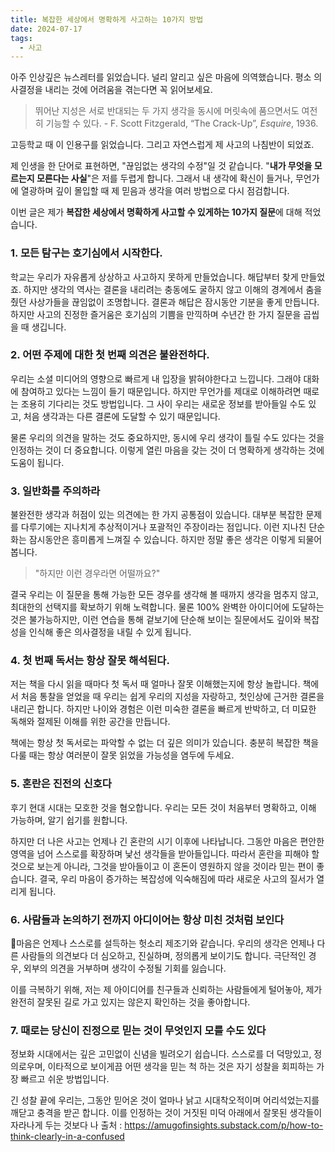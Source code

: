 ```yaml
---
title: 복잡한 세상에서 명확하게 사고하는 10가지 방법
date: 2024-07-17
tags:
  - 사고
---
```

아주 인상깊은 뉴스레터를 읽었습니다. 널리 알리고 싶은 마음에 의역했습니다. 평소 의사결정을 내리는 것에 어려움을 겪는다면 꼭 읽어보세요.

> 뛰어난 지성은 서로 반대되는 두 가지 생각을 동시에 머릿속에 품으면서도 여전히 기능할 수 있다. - F. Scott Fitzgerald, “The Crack-Up”, _Esquire_, 1936.

고등학교 때 이 인용구를 읽었습니다. 그리고 자연스럽게 제 사고의 나침반이 되었죠. 

제 인생을 한 단어로 표현하면, "끊임없는 생각의 수정"일 것 같습니다. "**내가 무엇을 모르는지 모른다는 사실**"은 저를 두렵게 합니다. 그래서 내 생각에 확신이 들거나, 무언가에 열광하며 깊이 몰입할 때 제 믿음과 생각을 여러 방법으로 다시 점검합니다.

이번 글은 제가 **복잡한 세상에서 명확하게 사고할 수 있게하는 10가지 질문**에 대해 적었습니다.

### 1. 모든 탐구는 호기심에서 시작한다.
학교는 우리가 자유롭게 상상하고 사고하지 못하게 만들었습니다. 해답부터 찾게 만들었죠. 하지만 생각의 역사는 결론을 내리려는 충동에도 굴하지 않고 이해의 경계에서 춤을 췄던 사상가들을 끊임없이 조명합니다. 결론과 해답은 잠시동안 기분을 좋게 만듭니다. 하지만 사고의 진정한 즐거움은 호기심의 기쁨을 만끽하며 수년간 한 가지 질문을 곱씹을 때 생깁니다.

### 2. 어떤 주제에 대한 첫 번째 의견은 불완전하다.
우리는 소셜 미디어의 영향으로 빠르게 내 입장을 밝혀야한다고 느낍니다. 그래야 대화에 참여하고 있다는 느낌이 들기 때문입니다. 하지만 무언가를 제대로 이해하려면 때로는 조용히 기다리는 것도 방법입니다. 그 사이 우리는 새로운 정보를 받아들일 수도 있고, 처음 생각과는 다른 결론에 도달할 수 있기 때문입니다.

물론 우리의 의견을 말하는 것도 중요하지만, 동시에 우리 생각이 틀릴 수도 있다는 것을 인정하는 것이 더 중요합니다. 이렇게 열린 마음을 갖는 것이 더 명확하게 생각하는 것에 도움이 됩니다.

### 3. 일반화를 주의하라
불완전한 생각과 허점이 있는 의견에는 한 가지 공통점이 있습니다. 대부분 복잡한 문제를 다루기에는 지나치게 추상적이거나 포괄적인 주장이라는 점입니다. 이런 지나친 단순화는 잠시동안은 흥미롭게 느껴질 수 있습니다. 하지만 정말 좋은 생각은 이렇게 되물어봅니다.
> "하지만 이런 경우라면 어떨까요?"

결국 우리는 이 질문을 통해 가능한 모든 경우를 생각해 볼 때까지 생각을 멈추지 않고, 최대한의 선택지를 확보하기 위해 노력합니다. 물론 100% 완벽한 아이디어에 도달하는 것은 불가능하지만, 이런 연습을 통해 겉보기에 단순해 보이는 질문에서도 깊이와 복잡성을 인식해 좋은 의사결정을 내릴 수 있게 됩니다.

### 4. 첫 번째 독서는 항상 잘못 해석된다.
저는 책을 다시 읽을 때마다 첫 독서 때 얼마나 잘못 이해했는지에 항상 놀랍니다. 책에서 처음 통찰을 얻었을 때 우리는 쉽게 우리의 지성을 자랑하고, 첫인상에 근거한 결론을 내리곤 합니다. 하지만 나이와 경험은 이런 미숙한 결론을 빠르게 반박하고, 더 미묘한 독해와 절제된 이해를 위한 공간을 만듭니다.

책에는 항상 첫 독서로는 파악할 수 없는 더 깊은 의미가 있습니다. 충분히 복잡한 책을 다룰 때는 항상 여러분이 잘못 읽었을 가능성을 염두에 두세요.

### 5. 혼란은 진전의 신호다
후기 현대 시대는 모호한 것을 혐오합니다. 우리는 모든 것이 처음부터 명확하고, 이해 가능하며, 알기 쉽기를 원합니다.

하지만 더 나은 사고는 언제나 긴 혼란의 시기 이후에 나타납니다. 그동안 마음은 편안한 영역을 넘어 스스로를 확장하며 낯선 생각들을 받아들입니다. 따라서 혼란을 피해야 할 것으로 보는게 아니라, 그것을 받아들이고 이 혼돈이 영원하지 않을 것이라 믿는 편이 좋습니다. 결국, 우리 마음이 증가하는 복잡성에 익숙해짐에 따라 새로운 사고의 질서가 열리게 됩니다.

### 6. 사람들과 논의하기 전까지 아디이어는 항상 미친 것처럼 보인다
마음은 언제나 스스로를 설득하는 헛소리 제조기와 같습니다. 우리의 생각은 언제나 다른 사람들의 의견보다 더 심오하고, 진실하며, 정의롭게 보이기도 합니다. 극단적인 경우, 외부의 의견을 거부하며 생각이 수정될 기회를 잃습니다.

이를 극복하기 위해, 저는 제 아이디어를 친구들과 신뢰하는 사람들에게 털어놓아, 제가 완전히 잘못된 길로 가고 있지는 않은지 확인하는 것을 좋아합니다.

### 7. 때로는 당신이 진정으로 믿는 것이 무엇인지 모를 수도 있다
정보화 시대에서는 깊은 고민없이 신념을 빌려오기 쉽습니다. 스스로를 더 덕망있고, 정의로우며, 이타적으로 보이게끔 어떤 생각을 믿는 척 하는 것은 자기 성찰을 회피하는 가장 빠르고 쉬운 방법입니다.

긴 성찰 끝에 우리는, 그동안 믿어온 것이 얼마나 낡고 시대착오적이며 어리석었는지를 깨닫고 충격을 받곤 합니다. 이를 인정하는 것이 거짓된 미덕 아래에서 잘못된 생각들이 자라나게 두는 것보다 나
출처 : https://amugofinsights.substack.com/p/how-to-think-clearly-in-a-confused